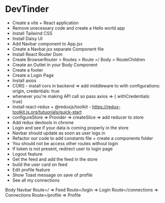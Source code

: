 # DevTinder

- Create a vite + React application
- Remove unecessary code and create a Hello world app
- Install Tailwind CSS
- Install Daisy UI
- Add Navbar component to App.jsx
- Create a Navbar.jsx separate Component file
- Install React Router Dom
- Create BrowserRouter > Routes > Route =/ Body > RouteChildren
- Create an Outlet in your Body Component 
- Create a footer
- Create a Login Page
- Install axios
- CORS - install cors in backend => add middleware to with configurations: origin, credentials: true
- whenever you're making API call so pass axios => { withCredentials: true}
- Install react-redux + @reduxjs/toolkit - https://redux-toolkit.js.org/tutuorials/quick-start
- configureStore => Provider => createSlice => add reducer to store
- Add redux devtools in chrome
- Login and see if your data is coming properly in the store
- Navbar should update as soon as user logs in 
- Refactor our code to add constants file + create a components folder
- You should not be access other routes without login
- If token is not present, redirect user to login page
- Logout feature
- Get the feed and add the feed in the store
- build the user card on feed
- Edit profile feature
- Show Toast message on save of profile
- See all my connections


Body 
    Navbar 
    Route=/  => Feed
    Route=/login  => Login
    Route=/connections  => Connections
    Route=/profile  => Profile
